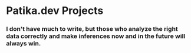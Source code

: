 # Patika.dev Projects

### I don't have much to write, but those who analyze the right data correctly and make inferences now and in the future will always win.
